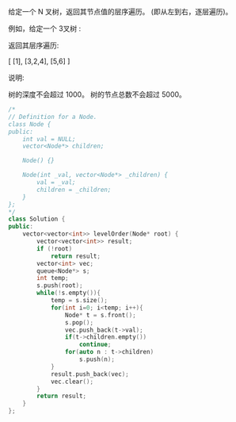 给定一个 N 叉树，返回其节点值的层序遍历。 (即从左到右，逐层遍历)。

例如，给定一个 3叉树 :

 



 

返回其层序遍历:

[
     [1],
     [3,2,4],
     [5,6]
]
 

说明:

树的深度不会超过 1000。
树的节点总数不会超过 5000。  


```cpp
/*
// Definition for a Node.
class Node {
public:
    int val = NULL;
    vector<Node*> children;

    Node() {}

    Node(int _val, vector<Node*> _children) {
        val = _val;
        children = _children;
    }
};
*/
class Solution {
public:
    vector<vector<int>> levelOrder(Node* root) {
        vector<vector<int>> result;
        if (!root)
            return result;
        vector<int> vec;
        queue<Node*> s;
        int temp;
        s.push(root);
        while(!s.empty()){
            temp = s.size();
            for(int i=0; i<temp; i++){
                Node* t = s.front();
                s.pop();
                vec.push_back(t->val);
                if(t->children.empty())
                    continue;
                for(auto n : t->children)
                    s.push(n);
            }
            result.push_back(vec);
            vec.clear();
        }
        return result;
    }
};
```
